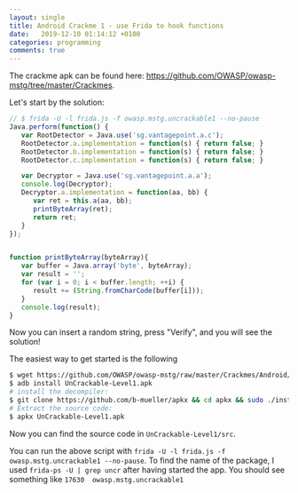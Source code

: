 ```yaml
---
layout: single
title: Android Crackme 1 - use Frida to hook functions 
date:   2019-12-10 01:14:12 +0100
categories: programming 
comments: true
---
```


The crackme apk can be found here:
https://github.com/OWASP/owasp-mstg/tree/master/Crackmes.



Let's start by the solution:
```js
// $ frida -U -l frida.js -f owasp.mstg.uncrackable1 --no-pause
Java.perform(function() {
   var RootDetector = Java.use('sg.vantagepoint.a.c');
   RootDetector.a.implementation = function(s) { return false; } 
   RootDetector.b.implementation = function(s) { return false; } 
   RootDetector.c.implementation = function(s) { return false; }

   var Decryptor = Java.use('sg.vantagepoint.a.a');
   console.log(Decryptor);
   Decryptor.a.implementation = function(aa, bb) {
      var ret = this.a(aa, bb);
      printByteArray(ret);
      return ret;
   }
});


function printByteArray(byteArray){
   var buffer = Java.array('byte', byteArray);
   var result = '';
   for (var i = 0; i < buffer.length; ++i) {
      result += (String.fromCharCode(buffer[i]));
   }
   console.log(result);
}
```
Now you can insert a random string, press "Verify", and you will see the
solution!

The easiest way to get started is the following
```bash
$ wget https://github.com/OWASP/owasp-mstg/raw/master/Crackmes/Android/Level_01/UnCrackable-Level1.apk
$ adb install UnCrackable-Level1.apk
# install the decompiler:
$ git clone https://github.com/b-mueller/apkx && cd apkx && sudo ./install.sh
# Extract the source code:
$ apkx UnCrackable-Level1.apk
```

Now you can find the source code in `UnCrackable-Level1/src`.

You can run the above script with `frida -U -l frida.js -f owasp.mstg.uncrackable1 --no-pause`.
To find the name of the package, I used `frida-ps -U | grep uncr` after having
started the app. You should see something like `17630  owasp.mstg.uncrackable1`
